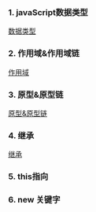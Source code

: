 <!--
 * @author: qiutian
 * @Date: 2022-07-08 10:30:09
 * @Description: Do not edit
 * @params: Do not edit
-->
### 1. javaScript数据类型

[数据类型](./数据类型.md)

### 2. 作用域&作用域链

[作用域](./作用域.md)

### 3. 原型&原型链
[原型&原型链](./原型.md)

### 4. 继承
[继承](./面向对象编程/继承.md)

### 5. this指向

### 6. new 关键字





